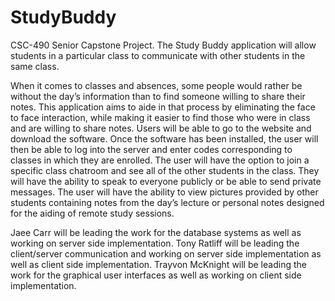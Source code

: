 # StudyBuddy
CSC-490 Senior Capstone Project.  The Study Buddy application will allow students in a particular class to communicate with other students in the same class.

When it comes to classes and absences, some people would rather be without the day’s information than to find someone willing to share their notes. This application aims to aide in that process by eliminating the face to face interaction, while making it easier to find those who were in class and are willing to share notes. Users will be able to go to the website and download the software. Once the software has been installed, the user will then be able to log into the server and enter codes corresponding to classes in which they are enrolled. The user will have the option to join a specific class chatroom and see all of the other students in the class. They will have the ability to speak to everyone publicly or be able to send private messages. The user will have the ability to view pictures provided by other students containing notes from the day’s lecture or personal notes designed for the aiding of remote study sessions.

Jaee Carr will be leading the work for the database systems as well as working on server side implementation. Tony Ratliff will be leading the client/server communication and working on server side implementation as well as client side implementation. Trayvon McKnight will be leading the work for the graphical user interfaces as well as working on client side implementation.
